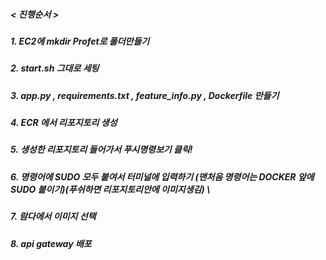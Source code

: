 
#####  < 진행순서 >
##### 1. EC2에 mkdir Profet로 폴더만들기
##### 2. start.sh 그대로 세팅
##### 3. app.py , requirements.txt , feature_info.py , Dockerfile 만들기
##### 4. ECR 에서 리포지토리 생성
##### 5. 생성한 리포지토리 들어가서 푸시명령보기 클릭!
##### 6. 명령어에 SUDO 모두 붙여서 터미널에 입력하기 (맨처음 명령어는 DOCKER 앞에 SUDO 붙이기)(푸쉬하면 리포지토리안에 이미지생김) \  
##### 7. 람다에서 이미지 선택
##### 8. api gateway 배포
